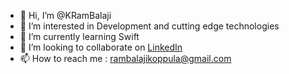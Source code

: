 - 👋 Hi, I’m @KRamBalaji
- 👀 I’m interested in Development and cutting edge technologies
- 🌱 I’m currently learning Swift
- 💞️ I’m looking to collaborate on [LinkedIn](https://www.linkedin.com/in/krambalaji/)
- 📫 How to reach me : rambalajikoppula@gmail.com

<!---
KRamBalaji/KRamBalaji is a ✨ special ✨ repository because its `README.md` (this file) appears on your GitHub profile.
You can click the Preview link to take a look at your changes.
--->
